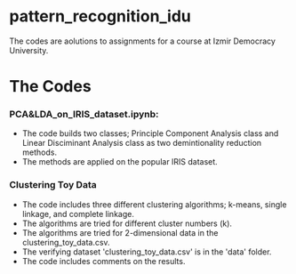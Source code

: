# pattern_recognition_idu
The codes are aolutions to assignments for a course at Izmir Democracy University.
# The Codes
### PCA&LDA_on_IRIS_dataset.ipynb:                                                                                
* The code builds two classes; Principle Component Analysis class and Linear Disciminant Analysis class as two demintionality reduction methods. 
* The methods are applied on the popular IRIS dataset.
### Clustering Toy Data
* The code includes three different clustering algorithms; k-means, single linkage, and complete linkage.
* The algorithms are tried for different cluster numbers (k). 
* The algorithms are tried for 2-dimensional data in the clustering_toy_data.csv.
* The verifying dataset 'clustering_toy_data.csv' is in the 'data' folder.
* The code includes comments on the results.
